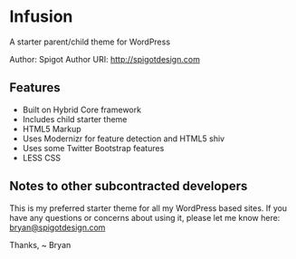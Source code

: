 Infusion
========

A starter parent/child theme for WordPress

Author: Spigot 
Author URI: http://spigotdesign.com

Features
--------

+ Built on Hybrid Core framework
+ Includes child starter theme
+ HTML5 Markup
+ Uses Modernizr for feature detection and HTML5 shiv
+ Uses some Twitter Bootstrap features
+ LESS CSS 


Notes to other subcontracted developers
---------------------------------------

This is my preferred starter theme for all my WordPress based sites. If you have any questions or concerns about using it, please let me know here: bryan@spigotdesign.com

Thanks,
~ Bryan
